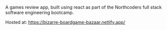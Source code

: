 A games review app, built using react as part of the Northcoders full stack software engineering bootcamp.

Hosted at: https://bizarre-boardgame-bazaar.netlify.app/

